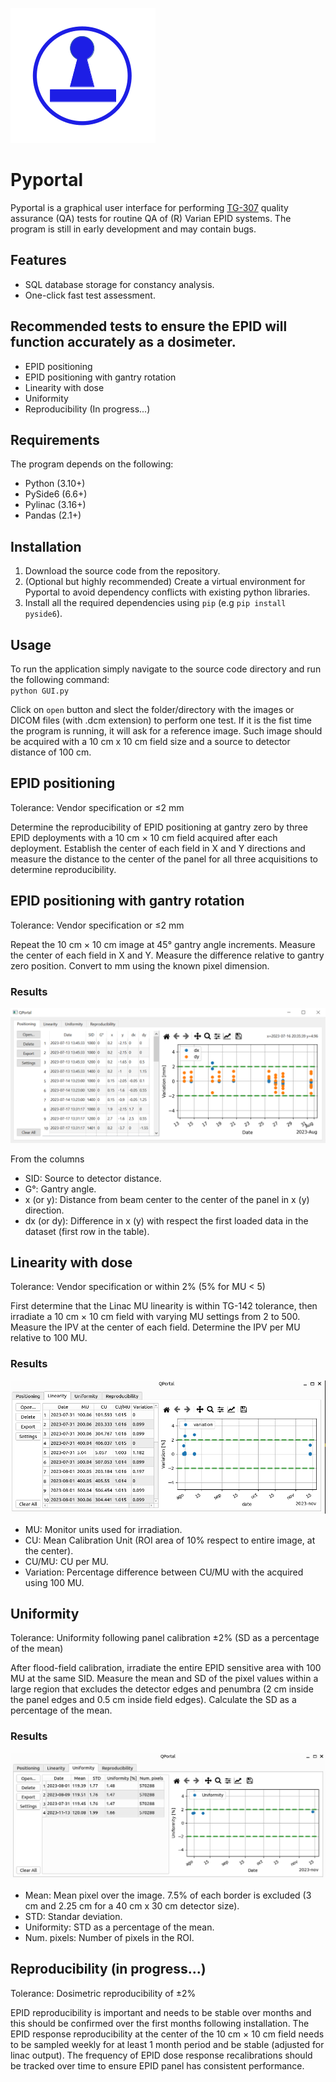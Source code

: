 ![Logo](/docs/images/logo.png)

# Pyportal

Pyportal is a graphical user interface for performing [TG-307](https://doi.org/10.1002/mp.16536) quality assurance (QA) tests for routine QA of (R) Varian EPID systems.
The program is still in early development and may contain bugs.

## Features

* SQL database storage for constancy analysis.
* One-click fast test assessment.  

## Recommended tests to ensure the EPID will function accurately as a dosimeter.

* EPID positioning
* EPID positioning with gantry rotation
* Linearity with dose
* Uniformity
* Reproducibility (In progress...)

## Requirements

The program depends on the following:
* Python (3.10+)
* PySide6 (6.6+)
* Pylinac (3.16+)
* Pandas (2.1+)

## Installation

1. Download the source code from the repository.
2. (Optional but highly recommended) Create a virtual environment for Pyportal to avoid dependency conflicts
with existing python libraries.
3. Install all the required dependencies using `pip` (e.g `pip install pyside6`).

## Usage

To run the application simply navigate to the source code directory and run the following command:\
`python GUI.py`

Click on `open` button and slect the folder/directory with the images or DICOM files (with .dcm extension) to perform one test. If it is the fist time the program is running, it will ask for a reference image. Such image should be acquired with a 10 cm x 10 cm field size and a source to detector distance of 100 cm.

## EPID positioning

  Tolerance: Vendor specification or ≤2 mm

Determine the reproducibility of EPID positioning at gantry zero by three EPID deployments with a 10 cm × 10 cm field acquired after each deployment. Establish the center of each field in X and Y directions and measure the distance to the center of the panel for all three acquisitions to determine reproducibility.

## EPID positioning with gantry rotation

  Tolerance: Vendor specification or ≤2 mm

Repeat the 10 cm × 10 cm image at 45° gantry angle increments. Measure the center of each field in X and Y. Measure the difference relative to gantry zero position. Convert to mm using the known pixel dimension.

### Results

![Positioning](/docs/images/Positioning.PNG)

From the columns

* SID: Source to detector distance.
* G°: Gantry angle.
* x (or y): Distance from beam center to the center of the panel in x (y) direction.
* dx (or dy): Difference in x (y) with respect the first loaded data in the dataset (first row in the table).

## Linearity with dose

  Tolerance: Vendor specification or within 2% (5% for MU < 5)
  
First determine that the Linac MU linearity is within TG-142 tolerance, then irradiate a 10 cm × 10 cm field with varying MU settings from 2 to 500. Measure the IPV at the center of each field. Determine the IPV per MU relative to 100 MU.

### Results

![Positioning](/docs/images/Linearity_results.png)

* MU: Monitor units used for irradiation.
* CU: Mean Calibration Unit (ROI area of 10% respect to entire image, at the center).
* CU/MU: CU per MU.
* Variation: Percentage difference between CU/MU with the acquired using 100 MU.

## Uniformity

  Tolerance: Uniformity following panel calibration ±2% (SD as a percentage of the mean)
  
After flood-field calibration, irradiate the entire EPID sensitive area with 100 MU at the same SID. Measure the mean and SD of the pixel values within a large region that excludes the detector edges and penumbra (2 cm inside the panel edges and 0.5 cm inside field edges). Calculate the SD as a percentage of the mean.

### Results

![Positioning](/docs/images/Uniformity.png)

* Mean: Mean pixel over the image. 7.5% of each border is excluded (3 cm and 2.25 cm for a 40 cm x 30 cm detector size).
* STD: Standar deviation.
* Uniformity: STD as a percentage of the mean.
* Num. pixels: Number of pixels in the ROI.

## Reproducibility (in progress...)

  Tolerance: Dosimetric reproducibility of ±2%
  
EPID reproducibility is important and needs to be stable over months and this should be confirmed over the first months following installation. The EPID response reproducibility at the center of the 10 cm × 10 cm field needs to be sampled weekly for at least 1 month period and be stable (adjusted for linac output). The frequency of EPID dose response recalibrations should be tracked over time to ensure EPID panel has consistent performance.
